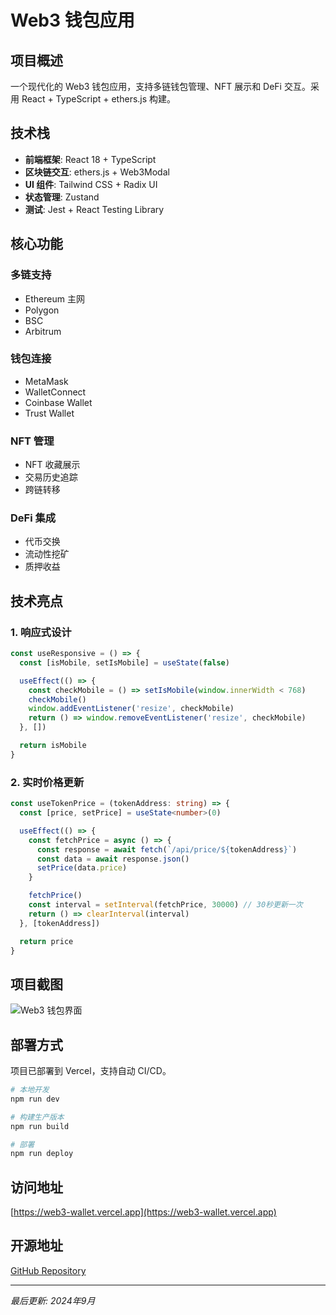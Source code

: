 # Web3 钱包应用

## 项目概述

一个现代化的 Web3 钱包应用，支持多链钱包管理、NFT 展示和 DeFi 交互。采用 React + TypeScript + ethers.js 构建。

## 技术栈

- **前端框架**: React 18 + TypeScript
- **区块链交互**: ethers.js + Web3Modal
- **UI 组件**: Tailwind CSS + Radix UI
- **状态管理**: Zustand
- **测试**: Jest + React Testing Library

## 核心功能

### 多链支持
- Ethereum 主网
- Polygon
- BSC
- Arbitrum

### 钱包连接
- MetaMask
- WalletConnect
- Coinbase Wallet
- Trust Wallet

### NFT 管理
- NFT 收藏展示
- 交易历史追踪
- 跨链转移

### DeFi 集成
- 代币交换
- 流动性挖矿
- 质押收益

## 技术亮点

### 1. 响应式设计
```typescript
const useResponsive = () => {
  const [isMobile, setIsMobile] = useState(false)

  useEffect(() => {
    const checkMobile = () => setIsMobile(window.innerWidth < 768)
    checkMobile()
    window.addEventListener('resize', checkMobile)
    return () => window.removeEventListener('resize', checkMobile)
  }, [])

  return isMobile
}
```

### 2. 实时价格更新
```typescript
const useTokenPrice = (tokenAddress: string) => {
  const [price, setPrice] = useState<number>(0)

  useEffect(() => {
    const fetchPrice = async () => {
      const response = await fetch(`/api/price/${tokenAddress}`)
      const data = await response.json()
      setPrice(data.price)
    }

    fetchPrice()
    const interval = setInterval(fetchPrice, 30000) // 30秒更新一次
    return () => clearInterval(interval)
  }, [tokenAddress])

  return price
}
```

## 项目截图

![Web3 钱包界面](./wallet-screenshot.png)

## 部署方式

项目已部署到 Vercel，支持自动 CI/CD。

```bash
# 本地开发
npm run dev

# 构建生产版本
npm run build

# 部署
npm run deploy
```

## 访问地址

[https://web3-wallet.vercel.app](https://web3-wallet.vercel.app)

## 开源地址

[GitHub Repository](https://github.com/username/web3-wallet)

---

*最后更新: 2024年9月*
